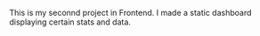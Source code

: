 This is my seconnd project in Frontend. I made a static dashboard displaying certain stats and data.
